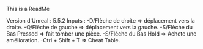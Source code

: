 This is a ReadMe

Version d'Unreal : 5.5.2
Inputs : 
-D/Flèche de droite => déplacement vers la droite.
-Q/Flèche de gauche => déplacement vers la gauche.
-S/Flèche du Bas Pressed => fait tomber une pièce.
-S/Flèche du Bas Hold => Achete une amélioration.
-Ctrl + Shift + T => Cheat Table.